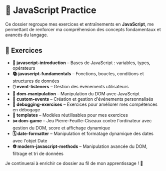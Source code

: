 # 🚀 JavaScript Practice  

Ce dossier regroupe mes exercices et entraînements en **JavaScript**, me permettant de renforcer ma compréhension des concepts fondamentaux et avancés du langage.  

## 📌 Exercices  

- **📜 javascript-introduction** – Bases de JavaScript : variables, types, opérateurs  
- **📚 javascript-fundamentals** – Fonctions, boucles, conditions et structures de données  
- **🖱️ event-listeners** – Gestion des événements utilisateurs  
- **🔧 dom-manipulation** – Manipulation du DOM avec JavaScript  
- **🎯 custom-events** – Création et gestion d'événements personnalisés  
- **🐞 debugging-exercises** – Exercices pour améliorer mes compétences en débogage  
- **📂 templates** – Modèles réutilisables pour mes exercices  
- **✂️ dom-game** – Jeu Pierre-Feuille-Ciseaux contre l'ordinateur avec gestion du DOM, score et affichage dynamique  
- **🗓️ date-formatter** – Manipulation et formatage dynamique des dates avec l'objet Date  
- **⚽ modern-javascript-methods** – Manipulation avancée du DOM, filtrage et tri de données  

Je continuerai à enrichir ce dossier au fil de mon apprentissage ! 🚀  
